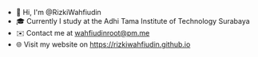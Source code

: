 - 👋 Hi, I'm @RizkiWahfiudin
- 🎓 Currently I study at the Adhi Tama Institute of Technology Surabaya
- ✉️ Contact me at wahfiudinroot@pm.me
- 🌐 Visit my website on https://rizkiwahfiudin.github.io

